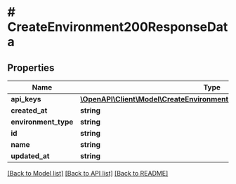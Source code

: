 # # CreateEnvironment200ResponseData

## Properties

Name | Type | Description | Notes
------------ | ------------- | ------------- | -------------
**api_keys** | [**\OpenAPI\Client\Model\CreateEnvironment200ResponseDataApiKeysInner[]**](CreateEnvironment200ResponseDataApiKeysInner.md) |  | [optional]
**created_at** | **string** |  | [optional]
**environment_type** | **string** |  | [optional]
**id** | **string** |  | [optional]
**name** | **string** |  | [optional]
**updated_at** | **string** |  | [optional]

[[Back to Model list]](../../README.md#models) [[Back to API list]](../../README.md#endpoints) [[Back to README]](../../README.md)
